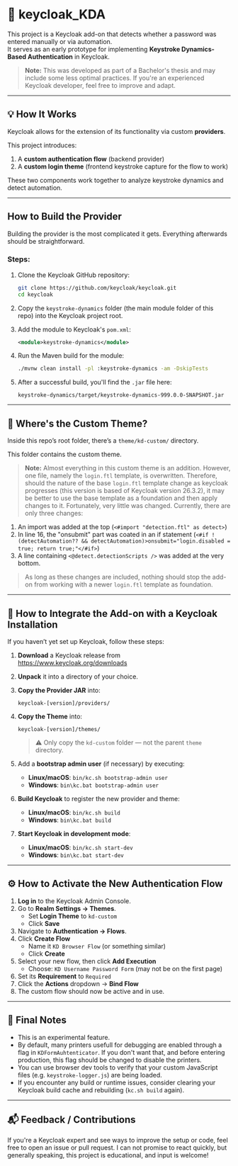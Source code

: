 # 🔐 keycloak_KDA

This project is a Keycloak add-on that detects whether a password was entered manually or via automation.  
It serves as an early prototype for implementing **Keystroke Dynamics-Based Authentication** in Keycloak.

> **Note:** This was developed as part of a Bachelor's thesis and may include some less optimal practices. If you're an experienced Keycloak developer, feel free to improve and adapt.

---

## 💡 How It Works

Keycloak allows for the extension of its functionality via custom **providers**.

This project introduces:
1. A **custom authentication flow** (backend provider)
2. A **custom login theme** (frontend keystroke capture for the flow to work)

These two components work together to analyze keystroke dynamics and detect automation.

---

## How to Build the Provider
Building the provider is the most complicated it gets. Everything afterwards should be straightforward.

### Steps:

1. Clone the Keycloak GitHub repository:
   ```bash
   git clone https://github.com/keycloak/keycloak.git
   cd keycloak
   ```

2. Copy the `keystroke-dynamics` folder (the main module folder of this repo) into the Keycloak project root.

3. Add the module to Keycloak's `pom.xml`:
   ```xml
   <module>keystroke-dynamics</module>
   ```

4. Run the Maven build for the module:
   ```bash
   ./mvnw clean install -pl :keystroke-dynamics -am -DskipTests
   ```

5. After a successful build, you'll find the `.jar` file here:
   ```
   keystroke-dynamics/target/keystroke-dynamics-999.0.0-SNAPSHOT.jar
   ```

---

## 🎨 Where's the Custom Theme?

Inside this repo’s root folder, there’s a `theme/kd-custom/` directory.

This folder contains the custom theme.

> **Note:** Almost everything in this custom theme is an addition. However, one file, namely the `login.ftl` template, is overwritten. Therefore, should the nature of the base `login.ftl` template change as keycloak progresses (this version is based of Keycloak version 26.3.2), it may be better to use the base template as a foundation and then apply changes to it. Fortunately, very little was changed. Currently, there are only three changes:
1. An import was added at the top (```<#import "detection.ftl" as detect>```)
2. In line 16, the "onsubmit" part was coated in an if statement (```<#if !(detectAutomation?? && detectAutomation)>onsubmit="login.disabled = true; return true;"</#if>```)
3. A line containing ```<@detect.detectionScripts />``` was added at the very bottom.

> As long as these changes are included, nothing should stop the add-on from working with a newer `login.ftl` template as foundation.

---

## 🧩 How to Integrate the Add-on with a Keycloak Installation

If you haven’t yet set up Keycloak, follow these steps:

1. **Download** a Keycloak release from  
   https://www.keycloak.org/downloads

2. **Unpack** it into a directory of your choice.

3. **Copy the Provider JAR** into:
   ```
   keycloak-[version]/providers/
   ```

4. **Copy the Theme** into:
   ```
   keycloak-[version]/themes/
   ```
   > ⚠️ Only copy the `kd-custom` folder — not the parent `theme` directory.

5. Add a **bootstrap admin user** (if necessary) by executing: 
    - **Linux/macOS**: `bin/kc.sh bootstrap-admin user`
    - **Windows**: `bin\kc.bat bootstrap-admin user`

6. **Build Keycloak** to register the new provider and theme:
   - **Linux/macOS**: `bin/kc.sh build`
   - **Windows**: `bin\kc.bat build`

7. **Start Keycloak in development mode**:
   - **Linux/macOS**: `bin/kc.sh start-dev`
   - **Windows**: `bin\kc.bat start-dev`

---

## ⚙️ How to Activate the New Authentication Flow

1. **Log in** to the Keycloak Admin Console.
2. Go to **Realm Settings → Themes**.
   - Set **Login Theme** to `kd-custom`
   - Click **Save**
3. Navigate to **Authentication → Flows**.
4. Click **Create Flow**
   - Name it `KD Browser Flow` (or something similar)
   - Click **Create**
5. Select your new flow, then click **Add Execution**
   - Choose: `KD Username Password Form` (may not be on the first page)
6. Set its **Requirement** to `Required`
7. Click the **Actions** dropdown → **Bind Flow**
8. The custom flow should now be active and in use.

---

## 🧪 Final Notes

- This is an experimental feature.
- By default, many printers usefull for debugging are enabled through a flag in `KDFormAuhtenticator`. If you don't want that, and before entering production, this flag should be changed to disable the printers.
- You can use browser dev tools to verify that your custom JavaScript files (e.g. `keystroke-logger.js`) are being loaded.
- If you encounter any build or runtime issues, consider clearing your Keycloak build cache and rebuilding (`kc.sh build` again).

---

## 📬 Feedback / Contributions

If you're a Keycloak expert and see ways to improve the setup or code, feel free to open an issue or pull request. I can not promise to react quickly, but generally speaking, this project is educational, and input is welcome!
